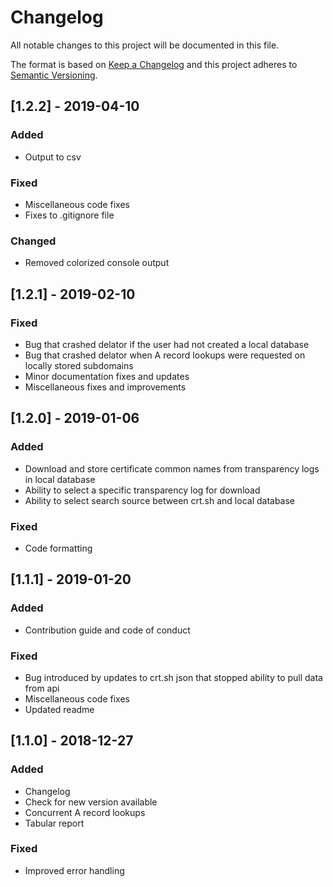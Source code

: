# Changelog

All notable changes to this project will be documented in this file.

The format is based on [Keep a Changelog](http://keepachangelog.com/en/1.0.0/)
and this project adheres to [Semantic Versioning](http://semver.org/spec/v2.0.0.html).

## [1.2.2] - 2019-04-10

### Added

- Output to csv

### Fixed

- Miscellaneous code fixes
- Fixes to .gitignore file

### Changed

- Removed colorized console output

## [1.2.1] - 2019-02-10

### Fixed

- Bug that crashed delator if the user had not created a local database
- Bug that crashed delator when A record lookups were requested on locally stored subdomains
- Minor documentation fixes and updates
- Miscellaneous fixes and improvements

## [1.2.0] - 2019-01-06

### Added

- Download and store certificate common names from transparency logs in local database
- Ability to select a specific transparency log for download
- Ability to select search source between crt.sh and local database

### Fixed

- Code formatting

## [1.1.1] - 2019-01-20

### Added

- Contribution guide and code of conduct

### Fixed

- Bug introduced by updates to crt.sh json that stopped ability to pull data from api
- Miscellaneous code fixes
- Updated readme

## [1.1.0] - 2018-12-27

### Added

- Changelog
- Check for new version available
- Concurrent A record lookups
- Tabular report

### Fixed

- Improved error handling
